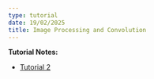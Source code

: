```yaml
---
type: tutorial
date: 19/02/2025
title: Image Processing and Convolution
---
```

**Tutorial Notes:**
- [Tutorial 2](https://colab.research.google.com/drive/1rgsOHVjJt9ZigraMzm6_hok1BfYEcFTZ?usp=sharing)
